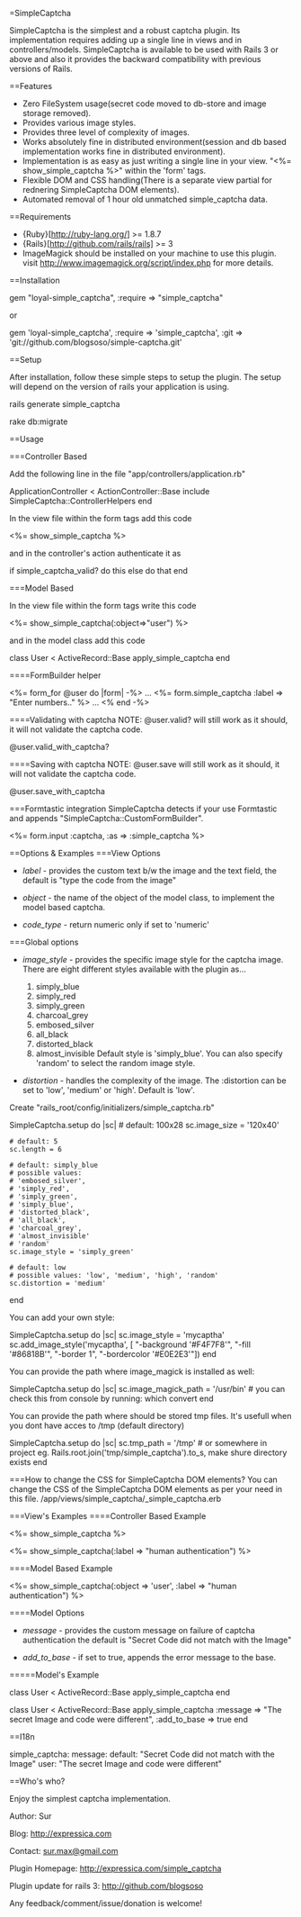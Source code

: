 =SimpleCaptcha

SimpleCaptcha is the simplest and a robust captcha plugin. Its implementation requires
adding up a single line in views and in controllers/models.
SimpleCaptcha is available to be used with Rails 3 or above and also it provides the
backward compatibility with previous versions of Rails.

==Features

* Zero FileSystem usage(secret code moved to db-store and image storage removed).
* Provides various image styles.
* Provides three level of complexity of images.
* Works absolutely fine in distributed environment(session and db based implementation works fine in distributed environment).
* Implementation is as easy as just writing a single line in your view. "<%= show_simple_captcha %>" within the 'form' tags.
* Flexible DOM and CSS handling(There is a separate view partial for rednering SimpleCaptcha DOM elements).
* Automated removal of 1 hour old unmatched simple_captcha data.

==Requirements

* {Ruby}[http://ruby-lang.org/] >= 1.8.7
* {Rails}[http://github.com/rails/rails] >= 3
* ImageMagick should be installed on your machine to use this plugin.
  visit http://www.imagemagick.org/script/index.php for more details.

==Installation

  gem "loyal-simple_captcha", :require => "simple_captcha"

or

  gem 'loyal-simple_captcha', :require => 'simple_captcha', :git => 'git://github.com/blogsoso/simple-captcha.git'

==Setup

After installation, follow these simple steps to setup the plugin. The setup will depend
on the version of rails your application is using.

  rails generate simple_captcha

  rake db:migrate

==Usage

===Controller Based

Add the following line in the file "app/controllers/application.rb"

  ApplicationController < ActionController::Base
    include SimpleCaptcha::ControllerHelpers
  end

In the view file within the form tags add this code

  <%= show_simple_captcha %>

and in the controller's action authenticate it as

  if simple_captcha_valid?
    do this
  else
    do that
  end

===Model Based

In the view file within the form tags write this code

  <%= show_simple_captcha(:object=>"user") %>

and in the model class add this code

  class User < ActiveRecord::Base
    apply_simple_captcha
  end

====FormBuilder helper

  <%= form_for @user do |form| -%>
    ...
    <%= form.simple_captcha :label => "Enter numbers.." %>
    ...
  <% end -%>

====Validating with captcha
NOTE: @user.valid? will still work as it should, it will not validate the captcha code.

  @user.valid_with_captcha?

====Saving with captcha
NOTE: @user.save will still work as it should, it will not validate the captcha code.

  @user.save_with_captcha

===Formtastic integration
SimpleCaptcha detects if your use Formtastic and appends "SimpleCaptcha::CustomFormBuilder".

  <%= form.input :captcha, :as => :simple_captcha %>

==Options & Examples
===View Options

* *label* - provides the custom text b/w the image and the text field, the default is "type the code from the image"

* *object* - the name of the object of the model class, to implement the model based captcha.

* *code_type* - return numeric only if set to 'numeric'

===Global options

* *image_style* - provides the specific image style for the captcha image.
There are eight different styles available with the plugin as...
  1) simply_blue
  2) simply_red
  3) simply_green
  4) charcoal_grey
  5) embosed_silver
  6) all_black
  7) distorted_black
  8) almost_invisible
Default style is 'simply_blue'.
You can also specify 'random' to select the random image style.

* *distortion* - handles the complexity of the image. The :distortion can be set to 'low', 'medium' or 'high'. Default is 'low'.

Create "rails_root/config/initializers/simple_captcha.rb"

  SimpleCaptcha.setup do |sc|
    # default: 100x28
    sc.image_size = '120x40'

    # default: 5
    sc.length = 6

    # default: simply_blue
    # possible values:
    # 'embosed_silver',
    # 'simply_red',
    # 'simply_green',
    # 'simply_blue',
    # 'distorted_black',
    # 'all_black',
    # 'charcoal_grey',
    # 'almost_invisible'
    # 'random'
    sc.image_style = 'simply_green'

    # default: low
    # possible values: 'low', 'medium', 'high', 'random'
    sc.distortion = 'medium'
  end

You can add your own style:

  SimpleCaptcha.setup do |sc|
    sc.image_style = 'mycaptha'
    sc.add_image_style('mycaptha', [
        "-background '#F4F7F8'",
        "-fill '#86818B'",
        "-border 1",
        "-bordercolor '#E0E2E3'"])
  end

You can provide the path where image_magick is installed as well:

  SimpleCaptcha.setup do |sc|
    sc.image_magick_path = '/usr/bin' # you can check this from console by running: which convert
  end

You can provide the path where should be stored tmp files.
It's usefull when you dont have acces to /tmp (default directory)

  SimpleCaptcha.setup do |sc|
    sc.tmp_path = '/tmp' # or somewhere in project eg. Rails.root.join('tmp/simple_captcha').to_s, make shure directory exists
  end


===How to change the CSS for SimpleCaptcha DOM elements?
You can change the CSS of the SimpleCaptcha DOM elements as per your need in this file.
  /app/views/simple_captcha/_simple_captcha.erb

===View's Examples
====Controller Based Example

  <%= show_simple_captcha %>

  <%= show_simple_captcha(:label => "human authentication") %>

====Model Based Example

  <%= show_simple_captcha(:object => 'user', :label => "human authentication") %>

====Model Options

* *message* - provides the custom message on failure of captcha authentication the default is "Secret Code did not match with the Image"

* *add_to_base* - if set to true, appends the error message to the base.

=====Model's Example

  class User < ActiveRecord::Base
    apply_simple_captcha
  end

  class User < ActiveRecord::Base
    apply_simple_captcha :message => "The secret Image and code were different", :add_to_base => true
  end

==I18n

  simple_captcha:
    message:
      default: "Secret Code did not match with the Image"
      user: "The secret Image and code were different"

==Who's who?

Enjoy the simplest captcha implementation.

Author: Sur

Blog: http://expressica.com

Contact: sur.max@gmail.com

Plugin Homepage: http://expressica.com/simple_captcha

Plugin update for rails 3: http://github.com/blogsoso

Any feedback/comment/issue/donation is welcome!
